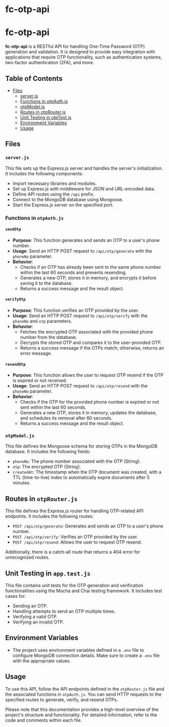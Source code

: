 # fc-otp-api

# fc-otp-api

**fc-otp-api** is a RESTful API for handling One-Time Password (OTP) generation and validation. It is designed to provide easy integration with applications that require OTP functionality, such as authentication systems, two-factor authentication (2FA), and more.

## Table of Contents

- [Files](#files)
  - [server.js](#serverjs)
  - [Functions in otpAuth.js](#functions-in-otpauthjs)
  - [otpModel.js](#otpmodeljs)
  - [Routes in otpRouter.js](#routes-in-optrouterjs)
  - [Unit Testing in otpTest.js](#unit-testing-in-opttestjs)
  - [Environment Variables](#environment-variables)
  - [Usage](#usage)

## Files

### `server.js`

This file sets up the Express.js server and handles the server's initialization. It includes the following components:

- Import necessary libraries and modules.
- Set up Express.js with middleware for JSON and URL-encoded data.
- Define API routes using the `/api` prefix.
- Connect to the MongoDB database using Mongoose.
- Start the Express.js server on the specified port.

### Functions in `otpAuth.js`

#### `sendOtp`

- **Purpose**: This function generates and sends an OTP to a user's phone number.
- **Usage**: Send an HTTP POST request to `/api/otp/generate` with the `phoneNo` parameter.
- **Behavior**:
  - Checks if an OTP has already been sent to the same phone number within the last 60 seconds and prevents resending.
  - Generates a new OTP, stores it in memory, and encrypts it before saving it to the database.
  - Returns a success message and the result object.

#### `verifyOtp`

- **Purpose**: This function verifies an OTP provided by the user.
- **Usage**: Send an HTTP POST request to `/api/otp/verify` with the `phoneNo` and `otp` parameters.
- **Behavior**:
  - Fetches the encrypted OTP associated with the provided phone number from the database.
  - Decrypts the stored OTP and compares it to the user-provided OTP.
  - Returns a success message if the OTPs match; otherwise, returns an error message.

#### `resendOtp`

- **Purpose**: This function allows the user to request OTP resend if the OTP is expired or not received.
- **Usage**: Send an HTTP POST request to `/api/otp/resend` with the `phoneNo` parameter.
- **Behavior**:
  - Checks if the OTP for the provided phone number is expired or not sent within the last 60 seconds.
  - Generates a new OTP, stores it in memory, updates the database, and schedules its removal after 60 seconds.
  - Returns a success message and the result object.

### `otpModel.js`

This file defines the Mongoose schema for storing OTPs in the MongoDB database. It includes the following fields:

- `phoneNo`: The phone number associated with the OTP (String).
- `otp`: The encrypted OTP (String).
- `createdAt`: The timestamp when the OTP document was created, with a TTL (time-to-live) index to automatically expire documents after 5 minutes.

## Routes in `otpRouter.js`

This file defines the Express.js router for handling OTP-related API endpoints. It includes the following routes:

- `POST /api/otp/generate`: Generates and sends an OTP to a user's phone number.
- `POST /api/otp/verify`: Verifies an OTP provided by the user.
- `POST /api/otp/resend`: Allows the user to request OTP resend.

Additionally, there is a catch-all route that returns a 404 error for unrecognized routes.

## Unit Testing in `app.test.js`

This file contains unit tests for the OTP generation and verification functionalities using the Mocha and Chai testing framework. It includes test cases for:

- Sending an OTP.
- Handling attempts to send an OTP multiple times.
- Verifying a valid OTP.
- Verifying an invalid OTP.

## Environment Variables

- The project uses environment variables defined in a `.env` file to configure MongoDB connection details. Make sure to create a `.env` file with the appropriate values.

## Usage

To use this API, follow the API endpoints defined in the `otpRouter.js` file and the associated functions in `otpAuth.js`. You can send HTTP requests to the specified routes to generate, verify, and resend OTPs.

Please note that this documentation provides a high-level overview of the project's structure and functionality. For detailed information, refer to the code and comments within each file.


